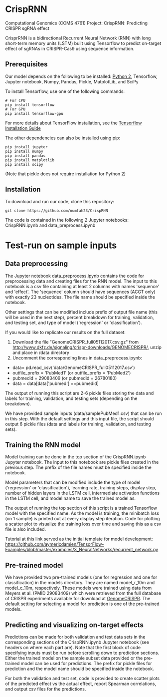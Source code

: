 # CrispRNN
Computational Genomics (COMS 4761) Project: CrispRNN: Predicting CRISPR sgRNA effect

CrisprRNN is a bidirectional Recurrent Neural Network (RNN) with long short-term memory units (LSTM) built using Tensorflow to predict on-target effect of sgRNAs in CRISPR-Cas9 using sequence information.


## Prerequisites
Our model depends on the following to be installed: [Python 2](https://www.python.org/downloads/release/python-2715/), Tensorflow, Jupyter notebook, Numpy, Pandas, Pickle, MatplotLib, and SciPy

To install Tensorflow, use one of the following commands:
``` 
# For CPU
pip install tensorflow
# For GPU
pip install tensorflow-gpu
```
For more details about TensorFlow installation, see the [Tensorflow Installation Guide](https://www.tensorflow.org/install/)

The other dependencies can also be installed using pip:
```
pip install jupyter
pip install numpy
pip install pandas
pip install matplotlib
pip install scipy
```
(Note that pickle does not require installation for Python 2)

## Installation
To download and run our code, clone this repository:
```
git clone https://github.com/numfah23/CrispRNN
```
The code is contained in the following 2 Jupyter notebooks: CrispRNN.ipynb and data_preprocess.ipynb


# Test-run on sample inputs

## Data preprocessing
The Jupyter notebook data_preprocess.ipynb contains the code for preprocessing data and creating files for the RNN model.
The input to this notebook is a csv file containing at least 2 columns with names 'sequence' and 'effect'. The 'sequence' column should have sequences (ACGT only) with exactly 23 nucleotides. The file name should be specified inside the notebook.

Other settings that can be modified include prefix of output file name (this will be used in the next step), percent breakdown for training, validation, and testing set, and type of model ('regression' or 'classification').

If you would like to replicate our results on the full dataset:
1. Download the file "GenomeCRISPR_full05112017.csv.gz" from http://www.dkfz.de/signaling/crispr-downloads/GENOMECRISPR/, unzip and place in /data directory
2. Uncomment the corresponding lines in data_preprocess.ipynb:
- data= pd.read_csv('data/GenomeCRISPR_full05112017.csv')
- outfile_prefix = 'PubMed1'   (or outfile_prefix = 'PubMed2')
- pubmedid = 29083409 (or pubmedid = 26780180)
- data = data[data['pubmed'] ==pubmedid]

The output of running this script are 2-6 pickle files storing the data and labels for training, validation, and testing sets (depending on the breakdown).

We have provided sample inputs (data/samplePubMed1.csv) that can be run in this step. With the default settings and this input file, the script should output 6 pickle files (data and labels for training, validation, and testing sets).

## Training the RNN model
Model training can be done in the top section of the CrispRNN.ipynb Jupyter notebook.
The input to this notebook are pickle files created in the previous step. The prefix of the file names must be specified inside the notebook.

Model parameters that can be modified include the type of model ('regression' or 'classification'), learning rate, training steps, display step, number of hidden layers in the LSTM cell, intermediate activation functions in the LSTM cell, and model name to save the trained model as.

The output of running the top section of this script is a trained Tensorflow model with the specified name. As the model is training, the minibatch loss (on 1 sample) is printed out at every display step iteration. Code for plotting a scatter plot to visualize the training loss over time and saving this as a csv file is also included.

Tutorial at this link served as the initial template for model development: https://github.com/aymericdamien/TensorFlow-Examples/blob/master/examples/3_NeuralNetworks/recurrent_network.py


## Pre-trained model
We have provided two pre-trained models (one for regression and one for classification) in the models directory. They are named model_r_10m and model_c_10m, respectively. These models were trained using data from Meyers et al. (PMID 29083409) which were retrieved from the full database of CRISPR experiments available for download at [GenomeCRISPR](http://genomecrispr.dkfz.de/). The default setting for selecting a model for prediction is one of the pre-trained models.


## Predicting and visualizing on-target effects
Predictions can be made for both validation and test data sets in the corresponding sections of the CrispRNN.ipynb Jupyter notebook (see headers on where each part are). Note that the first block of code specifying inputs must be run before scrolling down to prediction sections. Either the trained model on the sample subset data provided or the pre-trained model can be used for predictions. The prefix for pickle files for prediction and the model name should be specified inside the notebook.

For both the validation and test set, code is provided to create scatter plots of the predicted effect vs the actual effect, report Spearman correlations, and output csv files for the predictions.



